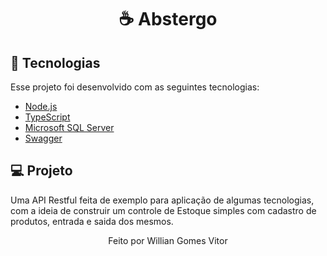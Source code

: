 
<h1 align="center">
 ☕ <strong>Abstergo</strong>
</h1>

## :rocket: Tecnologias
Esse projeto foi desenvolvido com as seguintes tecnologias:

- [Node.js](https://nodejs.org/en/)
- [TypeScript](https://www.typescriptlang.org/)
- [Microsoft SQL Server](https://www.microsoft.com/pt-br/sql-server/sql-server-downloads)
- [Swagger](https://swagger.io/)


## 💻 Projeto
Uma API Restful feita de exemplo para aplicação de algumas tecnologias, com a ideia de construir um controle de Estoque simples com cadastro de produtos, entrada e saida dos mesmos.
<br/>

<p align="center">Feito por Willian Gomes Vitor</center>
